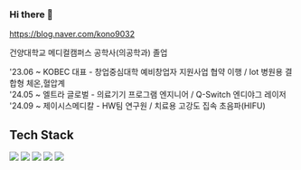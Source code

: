 ### Hi there 👋

https://blog.naver.com/kono9032

건양대학교 메디컬캠퍼스 공학사(의공학과) 졸업

'23.06 ~ KOBEC 대표 - 창업중심대학 예비창업자 지원사업 협약 이행 / Iot 병원용 결합형 체온,혈압계 <br>
'24.05 ~ 엘트라 글로벌 - 의료기기 프로그램 엔지니어 / Q-Switch 엔디야그 레이저<br>
'24.09 ~ 제이시스메디칼 - HW팀 연구원 / 치료용 고강도 집속 초음파(HIFU)<br>


## Tech Stack
<img src="https://img.shields.io/badge/Arduino-00878F?style=for-the-badge&logo=Arduino&logoColor=white"> <img src="https://img.shields.io/badge/raspberrypi-A22846?style=for-the-badge&logo=raspberrypi&logoColor=white">
<img src="https://img.shields.io/badge/c-A8B9CC?style=for-the-badge&logo=c&logoColor=white"> <img src="https://img.shields.io/badge/python-3776AB?style=for-the-badge&logo=python&logoColor=white">
<img src="https://img.shields.io/badge/linux-FCC624?style=for-the-badge&logo=linux&logoColor=white">
